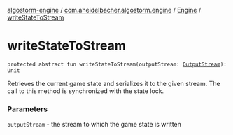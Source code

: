 [algostorm-engine](../../index.md) / [com.aheidelbacher.algostorm.engine](../index.md) / [Engine](index.md) / [writeStateToStream](.)

# writeStateToStream

`protected abstract fun writeStateToStream(outputStream: `[`OutputStream`](http://docs.oracle.com/javase/6/docs/api/java/io/OutputStream.html)`): Unit`

Retrieves the current game state and serializes it to the given stream.
The call to this method is synchronized with the state lock.

### Parameters

`outputStream` - the stream to which the game state is written
